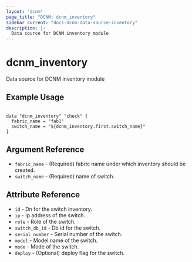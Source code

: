 ```yaml
---
layout: "dcnm"
page_title: "DCNM: dcnm_inventory"
sidebar_current: "docs-dcnm-data-source-inventory"
description: |-
  Data source for DCNM inventory module
---
```


# dcnm_inventory #
Data source for DCNM inventory module

## Example Usage ##

```hcl

data "dcnm_inventory" "check" {
  fabric_name = "fab1"
  switch_name = "${dcnm_inventory.first.switch_name}" 
}

```


## Argument Reference ##

* `fabric_name` - (Required) fabric name under which inventory should be created.
* `switch_name` - (Required) name of switch.


## Attribute Reference

* `id` - Dn for the switch inventory.
* `ip` - Ip address of the switch.
* `role` - Role of the switch.
* `switch_db_id` - Db id for the switch.
* `serial_number` - Serial number of the switch.
* `model` - Model name of the switch.
* `mode` - Mode of the switch.
* `deploy` - (Optional) deploy flag for the switch.